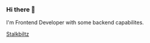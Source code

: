 ### Hi there 👋


I'm Frontend Developer with some backend capabilites.

[Stalkbiltz](https://stackblitz.com/@PrashantSinghGour)
<!--
**PrashantSinghGour/PrashantSinghGour** is a ✨ _special_ ✨ repository because its `README.md` (this file) appears on your GitHub profile.

Here are some ideas to get you started:

- 🔭 I’m currently working on ...
- 🌱 I’m currently learning ...
- 👯 I’m looking to collaborate on ...
- 🤔 I’m looking for help with ...
- 💬 Ask me about ...
- 📫 How to reach me: ...
- 😄 Pronouns: ...
- ⚡ Fun fact: ...
-->
